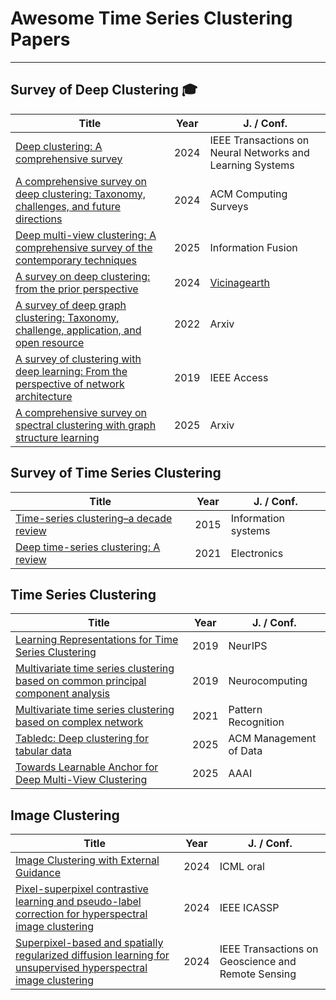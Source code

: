 # Awesome Time Series Clustering Papers 

---

## Survey of Deep Clustering 🎓

| Title                                                        | Year | J. / Conf.                                                |
| ------------------------------------------------------------ | ---- | --------------------------------------------------------- |
| [Deep clustering: A comprehensive survey](https://ieeexplore.ieee.org/abstract/document/10585323/) | 2024 | IEEE Transactions on Neural Networks and Learning Systems |
| [A comprehensive survey on deep clustering: Taxonomy, challenges, and future directions](https://dl.acm.org/doi/abs/10.1145/3689036) | 2024 | ACM Computing Surveys                                     |
| [Deep multi-view clustering: A comprehensive survey of the contemporary techniques](https://www.sciencedirect.com/science/article/pii/S1566253525000855) | 2025 | Information Fusion                                        |
| [A survey on deep clustering: from the prior perspective](https://link.springer.com/article/10.1007/s44336-024-00001-w) | 2024 | [Vicinagearth](https://link.springer.com/journal/44336)   |
| [A survey of deep graph clustering: Taxonomy, challenge, application, and open resource](https://arxiv.org/abs/2211.12875) | 2022 | Arxiv                                                     |
| [A survey of clustering with deep learning: From the perspective of network architecture](https://ieeexplore.ieee.org/abstract/document/8412085/) | 2019 | IEEE Access                                               |
| [A comprehensive survey on spectral clustering with graph structure learning](https://arxiv.org/abs/2501.13597) | 2025 | Arxiv                                                     |

## Survey of Time Series Clustering

| Title                                                        | Year | J. / Conf.          |
| ------------------------------------------------------------ | ---- | ------------------- |
| [Time-series clustering–a decade review](https://www.sciencedirect.com/science/article/pii/S0306437915000733) | 2015 | Information systems |
| [Deep time-series clustering: A review](https://www.mdpi.com/2079-9292/10/23/3001) | 2021 | Electronics         |


## Time Series Clustering

| Title                                                        | Year | J. / Conf.             |
| ------------------------------------------------------------ | ---- | ---------------------- |
| [Learning Representations for Time Series Clustering](https://papers.nips.cc/paper_files/paper/2019/hash/1359aa933b48b754a2f54adb688bfa77-Abstract.html) | 2019 | NeurIPS                |
| [Multivariate time series clustering based on common principal component analysis](https://www.sciencedirect.com/science/article/pii/S092523121930400X) | 2019 | Neurocomputing         |
| [Multivariate time series clustering based on complex network](https://www.sciencedirect.com/science/article/pii/S0031320321001060) | 2021 | Pattern Recognition    |
| [Tabledc: Deep clustering for tabular data](https://dl.acm.org/doi/abs/10.1145/3725366) | 2025 | ACM Management of Data |
| [Towards Learnable Anchor for Deep Multi-View Clustering](https://ojs.aaai.org/index.php/AAAI/article/view/35401) | 2025 | AAAI                   |

## Image Clustering

| Title                                                        | Year | J. / Conf.                                         |
| ------------------------------------------------------------ | ---- | -------------------------------------------------- |
| [Image Clustering with External Guidance](https://arxiv.org/abs/2310.11989) | 2024 | ICML oral                                          |
| [Pixel-superpixel contrastive learning and pseudo-label correction for hyperspectral image clustering](https://ieeexplore.ieee.org/abstract/document/10447080/) | 2024 | IEEE ICASSP                                        |
| [Superpixel-based and spatially regularized diffusion learning for unsupervised hyperspectral image clustering](https://ieeexplore.ieee.org/abstract/document/10491382/) | 2024 | IEEE Transactions on Geoscience and Remote Sensing |
